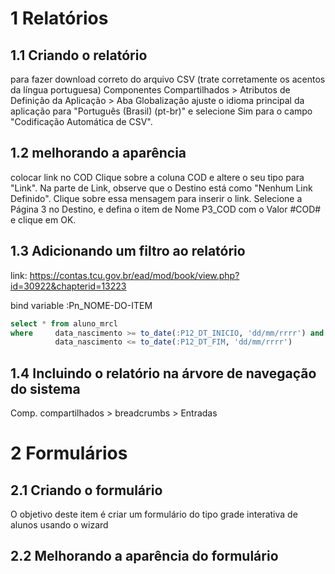 # 1 Relatórios


## 1.1 Criando o relatório

para fazer download correto do arquivo CSV (trate corretamente os acentos da língua portuguesa)
Componentes Compartilhados > Atributos de Definição da Aplicação > Aba Globalização
	ajuste o idioma principal da aplicação para "Português (Brasil) (pt-br)" e selecione Sim para o campo "Codificação Automática de CSV".

## 1.2 melhorando a aparência

colocar link no COD
Clique sobre a coluna COD e altere o seu tipo para "Link". Na parte de Link, observe que o Destino está como "Nenhum Link Definido". Clique sobre essa mensagem para inserir o link.
Selecione a Página 3 no Destino, e defina o item de Nome P3_COD com o Valor #COD# e clique em OK.

## 1.3 Adicionando um filtro ao relatório

link:
https://contas.tcu.gov.br/ead/mod/book/view.php?id=30922&chapterid=13223

bind variable
:Pn_NOME-DO-ITEM
```sql
select * from aluno_mrcl
where     data_nascimento >= to_date(:P12_DT_INICIO, 'dd/mm/rrrr') and
          data_nascimento <= to_date(:P12_DT_FIM, 'dd/mm/rrrr')
```

## 1.4 Incluindo o relatório na árvore de navegação do sistema

Comp. compartilhados > breadcrumbs > Entradas

# 2 Formulários

## 2.1 Criando o formulário
O objetivo deste item é criar um formulário do tipo grade interativa de alunos usando o wizard

## 2.2 Melhorando a aparência do formulário
